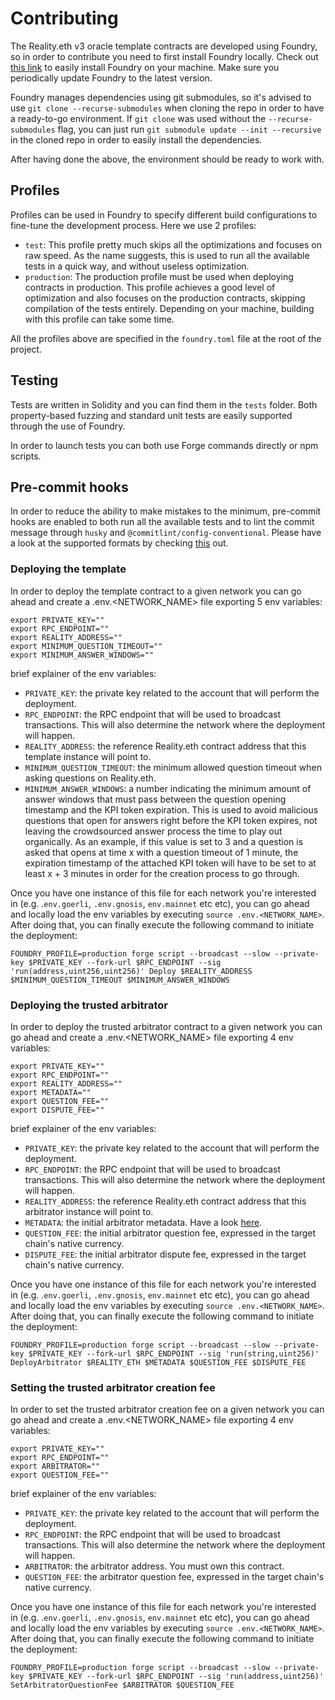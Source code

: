 # Contributing

The Reality.eth v3 oracle template contracts are developed using Foundry, so in
order to contribute you need to first install Foundry locally. Check out
[this link](https://getfoundry.sh/) to easily install Foundry on your machine.
Make sure you periodically update Foundry to the latest version.

Foundry manages dependencies using git submodules, so it's advised to use
`git clone --recurse-submodules` when cloning the repo in order to have a
ready-to-go environment. If `git clone` was used without the
`--recurse-submodules` flag, you can just run
`git submodule update --init --recursive` in the cloned repo in order to easily
install the dependencies.

After having done the above, the environment should be ready to work with.

## Profiles

Profiles can be used in Foundry to specify different build configurations to
fine-tune the development process. Here we use 2 profiles:

- `test`: This profile pretty much skips all the optimizations and focuses on
  raw speed. As the name suggests, this is used to run all the available tests
  in a quick way, and without useless optimization.
- `production`: The production profile must be used when deploying contracts in
  production. This profile achieves a good level of optimization and also
  focuses on the production contracts, skipping compilation of the tests
  entirely. Depending on your machine, building with this profile can take some
  time.

All the profiles above are specified in the `foundry.toml` file at the root of
the project.

## Testing

Tests are written in Solidity and you can find them in the `tests` folder. Both
property-based fuzzing and standard unit tests are easily supported through the
use of Foundry.

In order to launch tests you can both use Forge commands directly or npm
scripts.

## Pre-commit hooks

In order to reduce the ability to make mistakes to the minimum, pre-commit hooks
are enabled to both run all the available tests and to lint the commit message
through `husky` and `@commitlint/config-conventional`. Please have a look at the
supported formats by checking
[this](https://github.com/conventional-changelog/commitlint/tree/master/@commitlint/config-conventional)
out.

### Deploying the template

In order to deploy the template contract to a given network you can go ahead and
create a .env.<NETWORK_NAME> file exporting 5 env variables:

```
export PRIVATE_KEY=""
export RPC_ENDPOINT=""
export REALITY_ADDRESS=""
export MINIMUM_QUESTION_TIMEOUT=""
export MINIMUM_ANSWER_WINDOWS=""
```

brief explainer of the env variables:

- `PRIVATE_KEY`: the private key related to the account that will perform the
  deployment.
- `RPC_ENDPOINT`: the RPC endpoint that will be used to broadcast transactions.
  This will also determine the network where the deployment will happen.
- `REALITY_ADDRESS`: the reference Reality.eth contract address that this template 
  instance will point to.
- `MINIMUM_QUESTION_TIMEOUT`: the minimum allowed question timeout when asking 
  questions on Reality.eth.
- `MINIMUM_ANSWER_WINDOWS`: a number indicating the minimum amount of answer
  windows that must pass between the question opening timestamp and the KPI token
  expiration. This is used to avoid malicious questions that open for answers right
  before the KPI token expires, not leaving the crowdsourced answer process the
  time to play out organically. As an example, if this value is set to 3 and a
  question is asked that opens at time x with a question timeout of 1 minute,
  the expiration timestamp of the attached KPI token will have to be set to at
  least x + 3 minutes in order for the creation process to go through.


Once you have one instance of this file for each network you're interested in
(e.g. .`env.goerli`, `.env.gnosis`, `env.mainnet` etc etc), you can go ahead and
locally load the env variables by executing `source .env.<NETWORK_NAME>`. After
doing that, you can finally execute the following command to initiate the
deployment:

```
FOUNDRY_PROFILE=production forge script --broadcast --slow --private-key $PRIVATE_KEY --fork-url $RPC_ENDPOINT --sig 'run(address,uint256,uint256)' Deploy $REALITY_ADDRESS $MINIMUM_QUESTION_TIMEOUT $MINIMUM_ANSWER_WINDOWS
```

### Deploying the trusted arbitrator

In order to deploy the trusted arbitrator contract to a given network you can go
ahead and create a .env.<NETWORK_NAME> file exporting 4 env variables:

```
export PRIVATE_KEY=""
export RPC_ENDPOINT=""
export REALITY_ADDRESS=""
export METADATA=""
export QUESTION_FEE=""
export DISPUTE_FEE=""
```

brief explainer of the env variables:

- `PRIVATE_KEY`: the private key related to the account that will perform the
  deployment.
- `RPC_ENDPOINT`: the RPC endpoint that will be used to broadcast transactions.
  This will also determine the network where the deployment will happen.
- `REALITY_ADDRESS`: the reference Reality.eth contract address that this arbitrator 
  instance will point to.
- `METADATA`: the initial arbitrator metadata. Have a look
  [here](https://reality.eth.limo/app/docs/html/arbitrators.html#getting-information-about-the-arbitrator).
- `QUESTION_FEE`: the initial arbitrator question fee, expressed in the target
  chain's native currency.
- `DISPUTE_FEE`: the initial arbitrator dispute fee, expressed in the target
  chain's native currency.

Once you have one instance of this file for each network you're interested in
(e.g. .`env.goerli`, `.env.gnosis`, `env.mainnet` etc etc), you can go ahead and
locally load the env variables by executing `source .env.<NETWORK_NAME>`. After
doing that, you can finally execute the following command to initiate the
deployment:

```
FOUNDRY_PROFILE=production forge script --broadcast --slow --private-key $PRIVATE_KEY --fork-url $RPC_ENDPOINT --sig 'run(string,uint256)' DeployArbitrator $REALITY_ETH $METADATA $QUESTION_FEE $DISPUTE_FEE
```

### Setting the trusted arbitrator creation fee

In order to set the trusted arbitrator creation fee on a given network you can
go ahead and create a .env.<NETWORK_NAME> file exporting 4 env variables:

```
export PRIVATE_KEY=""
export RPC_ENDPOINT=""
export ARBITRATOR=""
export QUESTION_FEE=""
```

brief explainer of the env variables:

- `PRIVATE_KEY`: the private key related to the account that will perform the
  deployment.
- `RPC_ENDPOINT`: the RPC endpoint that will be used to broadcast transactions.
  This will also determine the network where the deployment will happen.
- `ARBITRATOR`: the arbitrator address. You must own this contract.
- `QUESTION_FEE`: the arbitrator question fee, expressed in the target chain's
  native currency.

Once you have one instance of this file for each network you're interested in
(e.g. .`env.goerli`, `.env.gnosis`, `env.mainnet` etc etc), you can go ahead and
locally load the env variables by executing `source .env.<NETWORK_NAME>`. After
doing that, you can finally execute the following command to initiate the
deployment:

```
FOUNDRY_PROFILE=production forge script --broadcast --slow --private-key $PRIVATE_KEY --fork-url $RPC_ENDPOINT --sig 'run(address,uint256)' SetArbitratorQuestionFee $ARBITRATOR $QUESTION_FEE
```
